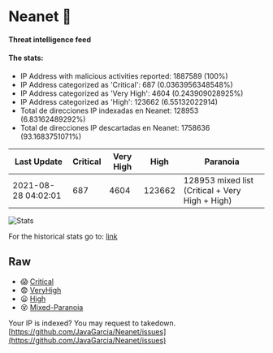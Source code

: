 # Neanet :hocho:
#### Threat intelligence feed
#### The stats:

- IP Address with malicious activities reported: 1887589 (100%)
- IP Address categorized as 'Critical':  687 (0.0363956348548%)
- IP Address categorized as 'Very High':  4604 (0.243909028925%)
- IP Address categorized as 'High':  123662 (6.55132022914)
- Total de direcciones IP indexadas en Neanet:  128953 (6.83162489292%)
- Total de direcciones IP descartadas en Neanet:  1758636 (93.1683751071%)

| Last Update | Critical | Very High | High | Paranoia |
| --- | --- | --- | --- | --- |
| 2021-08-28 04:02:01 | 687 | 4604 | 123662 | 128953 mixed list (Critical + Very High + High)|

![Stats](https://docs.google.com/spreadsheets/d/e/2PACX-1vSnaNMIXVabIpDJjufMlzH7poXnshF3mgd8Is1g9ytUEzVsP5my4Trn8f-xkoLLQ38xpL3HtmUexLo6/pubchart?oid=501124687&format=image)

For the historical stats go to: [link](/stats.csv)
## Raw
- :scream: [Critical](https://raw.githubusercontent.com/JavaGarcia/Neanet/master/blacklists/neanet_critical.txt)
- :fearful: [VeryHigh](https://raw.githubusercontent.com/JavaGarcia/Neanet/master/blacklists/neanet_veryHigh.txtt)
- :frowning: [High](https://raw.githubusercontent.com/JavaGarcia/Neanet/master/blacklists/neanet_high.txt)
- :dizzy_face: [Mixed-Paranoia](https://raw.githubusercontent.com/JavaGarcia/Neanet/master/blacklists/neanet_all.txt)


Your IP is indexed? You may request to takedown. [https://github.com/JavaGarcia/Neanet/issues](https://github.com/JavaGarcia/Neanet/issues)


































































































































































































































































































































































































































































































































































































































































































































































































































































































































































































































































































































































































































































































































































































































































































































































































































































































































































































































































































































































































































































































































































































































































































































































































































































































































































































































































































































































































































































































































































































































































































































































































































































































































































































































































































































































































































































































































































































































































































































































































































































































































































































































































































































































































































































































































































































































































































































































































































































































































































































































































































































































































































































































































































































































































































































































































































































































































































































































































































































































































































































































































































































































































































































































































































































































































































































































































































































































































































































































































































































































































































































































































































































































































































































































































































































































































































































































































































































































































































































































































































































































































































































































































































































































































































































































































































